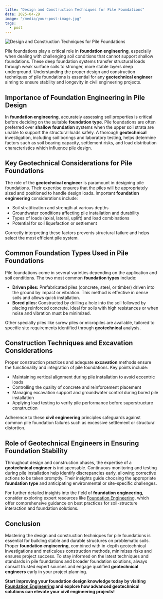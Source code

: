```yaml
---
title: "Design and Construction Techniques for Pile Foundations"
date: 2025-04-29
image: "/media/your-post-image.jpg"
tags:
  - post
---
```


![Design and Construction Techniques for Pile Foundations](/media/your-post-image.jpg)

Pile foundations play a critical role in **foundation engineering**, especially when dealing with challenging soil conditions that cannot support shallow foundations. These deep foundation systems transfer structural loads through weak surface soils to stronger, more stable layers deep underground. Understanding the proper design and construction techniques of pile foundations is essential for any **geotechnical engineer** aiming to ensure stability and longevity in civil engineering projects.

## Importance of Foundation Engineering in Pile Design

In **foundation engineering**, accurately assessing soil properties is critical before deciding on the suitable **foundation type**. Pile foundations are often preferred over **shallow foundation** systems when the upper soil strata are unable to support the structural loads safely. A thorough **geotechnical** investigation, including soil borings and laboratory testing, helps determine factors such as soil bearing capacity, settlement risks, and load distribution characteristics which influence pile design.

## Key Geotechnical Considerations for Pile Foundations

The role of the **geotechnical engineer** is paramount in designing pile foundations. Their expertise ensures that the piles will be appropriately sized and positioned to handle design loads. Important **foundation engineering** considerations include:

- Soil stratification and strength at various depths
- Groundwater conditions affecting pile installation and durability
- Types of loads (axial, lateral, uplift) and load combinations
- Potential for soil liquefaction or settlement

Correctly interpreting these factors prevents structural failure and helps select the most efficient pile system.

## Common Foundation Types Used in Pile Foundations

Pile foundations come in several varieties depending on the application and soil conditions. The two most common **foundation types** include:

- **Driven piles:** Prefabricated piles (concrete, steel, or timber) driven into the ground by impact or vibration. This method is effective in dense soils and allows quick installation.
- **Bored piles:** Constructed by drilling a hole into the soil followed by placing reinforced concrete. Ideal for soils with high resistances or when noise and vibration must be minimized.

Other specialty piles like screw piles or micropiles are available, tailored to specific site requirements identified through **geotechnical** analysis.

## Construction Techniques and Excavation Considerations

Proper construction practices and adequate **excavation** methods ensure the functionality and integration of pile foundations. Key points include:

- Maintaining vertical alignment during pile installation to avoid eccentric loads
- Controlling the quality of concrete and reinforcement placement
- Managing excavation support and groundwater control during bored pile installation
- Applying load testing to verify pile performance before superstructure construction

Adherence to these **civil engineering** principles safeguards against common pile foundation failures such as excessive settlement or structural distortion.

## Role of Geotechnical Engineers in Ensuring Foundation Stability

Throughout design and construction phases, the expertise of a **geotechnical engineer** is indispensable. Continuous monitoring and testing during pile installation help identify discrepancies early, allowing corrective actions to be taken promptly. Their insights guide choosing the appropriate **foundation type** and anticipating environmental or site-specific challenges.

For further detailed insights into the field of **foundation engineering**, consider exploring expert resources like [Foundation Engineering](https://newspeak.today/foundation-engineering), which offer comprehensive guidance on best practices for soil-structure interaction and foundation solutions.

## Conclusion

Mastering the design and construction techniques for pile foundations is essential for building stable and durable structures on problematic soils. Proper **foundation engineering**, combined with in-depth geotechnical investigations and meticulous construction methods, minimizes risks and ensures project success. To stay informed on the latest techniques and standards in pile foundations and broader foundation solutions, always consult trusted expert sources and engage qualified **geotechnical engineers** early in your project planning.

**Start improving your foundation design knowledge today by visiting [Foundation Engineering](https://newspeak.today/foundation-engineering) and explore how advanced geotechnical solutions can elevate your civil engineering projects!**
